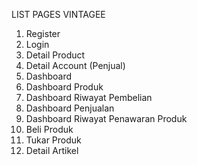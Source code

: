 LIST PAGES VINTAGEE

1. Register
2. Login
3. Detail Product
4. Detail Account (Penjual)
5. Dashboard
6. Dashboard Produk
7. Dashboard Riwayat Pembelian
8. Dashboard Penjualan
9. Dashboard Riwayat Penawaran Produk
10. Beli Produk
11. Tukar Produk
12. Detail Artikel
